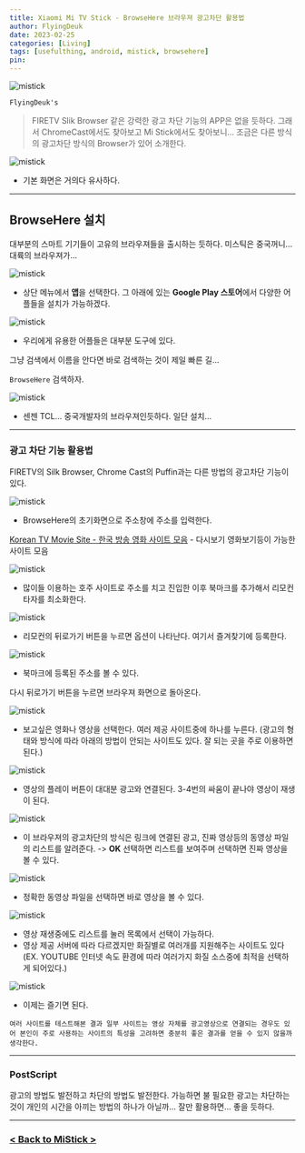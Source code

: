 ```yaml
---
title: Xiaomi Mi TV Stick - BrowseHere 브라우져 광고차단 활용법
author: FlyingDeuk
date: 2023-02-25 
categories: [Living]
tags: [usefulthing, android, mistick, browsehere]
pin:
---
```


![mistick](/img/living/mistick/mistick.jpg)


`FlyingDeuk's`
> FIRETV Slik Browser 같은 강력한 광고 차단 기능의 APP은 없을 듯하다. 그래서 ChromeCast에서도 찾아보고 Mi Stick에서도 찾아보니... 조금은 다른 방식의 광고차단 방식의 Browser가 있어 소개한다. 

![mistick](/img/living/mistick/mistick3.jpg)
- 기본 화면은 거의다 유사하다. 

-----------

## BrowseHere 설치
대부분의 스마트 기기들이 고유의 브라우져들을 출시하는 듯하다. 미스틱은 중국꺼니... 대륙의 브라우져가...

![mistick](/img/living/mistick/mistick8.jpg)
- 상단 메뉴에서 **앱**을 선택한다. 그 아래에 있는 **Google Play 스토어**에서 다양한 어플들을 설치가 가능하겠다. 

![mistick](/img/living/mistick/mistick10.jpg)
- 우리에게 유용한 어플들은 대부분 도구에 있다. 

그냥 검색에서 이름을 안다면 바로 검색하는 것이 제일 빠른 길...

`BrowseHere` 검색하자.

![mistick](/img/living/mistick/mistick4.jpg)
- 센젠 TCL... 중국개발자의 브라우져인듯하다. 일단 설치...

----------

### 광고 차단 기능 활용법
FIRETV의 Silk Browser, Chrome Cast의 Puffin과는 다른 방법의 광고차단 기능이 있다. 

![mistick](/img/living/mistick/mistick11.jpg)
- BrowseHere의 초기화면으로 주소창에 주소를 입력한다. 

[Korean TV Movie Site - 한국 방송 영화 사이트 모음](/posts/KoreanTVSites/) - 다시보기 영화보기등이 가능한 사이트 모음

![mistick](/img/living/mistick/mistick6.jpg)
- 많이들 이용하는 호주 사이트로 주소를 치고 진입한 이후 북마크를 추가해서 리모컨 타자를 최소화한다. 

![mistick](/img/living/mistick/mistick12.jpg)
- 리모컨의 뒤로가기 버튼을 누르면 옵션이 나타난다. 여기서 즐겨찾기에 등록한다. 

![mistick](/img/living/mistick/mistick5.jpg)
- 북마크에 등록된 주소를 볼 수 있다. 

다시 뒤로가기 버튼을 누르면 브라우져 화면으로 돌아온다. 

![mistick](/img/living/mistick/mistick13.jpg)
- 보고싶은 영화나 영상을 선택한다. 여러 제공 사이트중에 하나를 누른다. (광고의 형태와 방식에 따라 아래의 방법이 안되는 사이트도 있다. 잘 되는 곳을 주로 이용하면 된다.)

![mistick](/img/living/mistick/mistick14.jpg)
- 영상의 플레이 버튼이 대대분 광고와 연결된다. 3-4번의 싸움이 끝나야 영상이 재생이 된다. 

![mistick](/img/living/mistick/mistick15.jpg)
- 이 브라우져의 광고차단의 방식은 링크에 연결된 광고, 진짜 영상등의 동영상 파일의 리스트를 알려준다. -> **OK** 선택하면 리스트를 보여주며 선택하면 진짜 영상을 볼 수 있다. 

![mistick](/img/living/mistick/mistick16.jpg)
- 정확한 동영상 파일을 선택하면 바로 영상을 볼 수 있다. 

![mistick](/img/living/mistick/mistick17.jpg)
- 영상 재생중에도 리스트를 눌러 목록에서 선택이 가능하다. 
- 영상 제공 서버에 따라 다르겠지만 화질별로 여러개를 지원해주는 사이트도 있다 (EX. YOUTUBE 인터넷 속도 환경에 따라 여러가지 화질 소스중에 최적을 선택하게 되어있다.)

![mistick](/img/living/mistick/mistick7.jpg)
- 이제는 즐기면 된다. 

`여러 사이트를 테스트해본 결과 일부 사이트는 영상 자체를 광고영상으로 연결되는 경우도 있어 본인이 주로 사용하는 사이트의 특성을 고려하면 충분히 좋은 결과를 얻을 수 있지 않을까 생각한다.`

---------

### PostScript
광고의 방법도 발전하고 차단의 방법도 발전한다. 가능하면 불 필요한 광고는 차단하는 것이 개인의 시간을 아끼는 방법의 하나가 아닐까... 잘만 활용하면... 좋을 듯하다. 


-----------

### [< Back to MiStick >](/posts/MiStick/)
